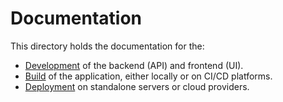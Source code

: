 # Documentation

This directory holds the documentation for the:

* [Development](development.md) of the backend (API) and frontend (UI).
* [Build](build.md) of the application, either locally or on CI/CD platforms.
* [Deployment](deployment/README.md) on standalone servers or cloud providers.
